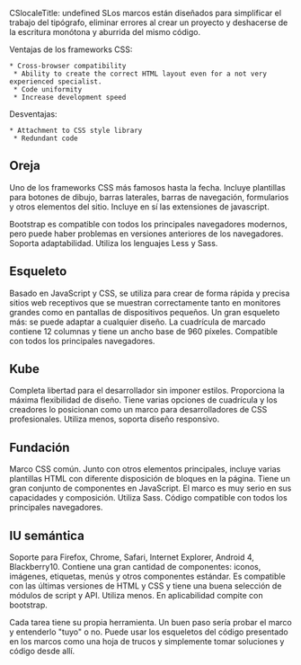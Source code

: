 CSlocaleTitle: undefined
SLos marcos están diseñados para simplificar el trabajo del tipógrafo, eliminar errores al crear un proyecto y deshacerse de la escritura monótona y aburrida del mismo código.

Ventajas de los frameworks CSS:
```
* Cross-browser compatibility 
 * Ability to create the correct HTML layout even for a not very experienced specialist. 
 * Code uniformity 
 * Increase development speed 
```

Desventajas:
```
* Attachment to CSS style library 
 * Redundant code 
```

## Oreja

Uno de los frameworks CSS más famosos hasta la fecha. Incluye plantillas para botones de dibujo, barras laterales, barras de navegación, formularios y otros elementos del sitio. Incluye en sí las extensiones de javascript.

Bootstrap es compatible con todos los principales navegadores modernos, pero puede haber problemas en versiones anteriores de los navegadores. Soporta adaptabilidad. Utiliza los lenguajes Less y Sass.

## Esqueleto

Basado en JavaScript y CSS, se utiliza para crear de forma rápida y precisa sitios web receptivos que se muestran correctamente tanto en monitores grandes como en pantallas de dispositivos pequeños. Un gran esqueleto más: se puede adaptar a cualquier diseño. La cuadrícula de marcado contiene 12 columnas y tiene un ancho base de 960 píxeles. Compatible con todos los principales navegadores.

## Kube

Completa libertad para el desarrollador sin imponer estilos. Proporciona la máxima flexibilidad de diseño. Tiene varias opciones de cuadrícula y los creadores lo posicionan como un marco para desarrolladores de CSS profesionales. Utiliza menos, soporta diseño responsivo.

## Fundación

Marco CSS común. Junto con otros elementos principales, incluye varias plantillas HTML con diferente disposición de bloques en la página. Tiene un gran conjunto de componentes en JavaScript. El marco es muy serio en sus capacidades y composición. Utiliza Sass. Código compatible con todos los principales navegadores.

## IU semántica

Soporte para Firefox, Chrome, Safari, Internet Explorer, Android 4, Blackberry10. Contiene una gran cantidad de componentes: iconos, imágenes, etiquetas, menús y otros componentes estándar. Es compatible con las últimas versiones de HTML y CSS y tiene una buena selección de módulos de script y API. Utiliza menos. En aplicabilidad compite con bootstrap.

Cada tarea tiene su propia herramienta. Un buen paso sería probar el marco y entenderlo "tuyo" o no. Puede usar los esqueletos del código presentado en los marcos como una hoja de trucos y simplemente tomar soluciones y código desde allí.